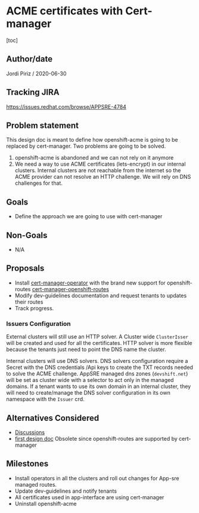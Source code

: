 # ACME certificates with Cert-manager

[toc]

## Author/date

Jordi Piriz / 2020-06-30

## Tracking JIRA

https://issues.redhat.com/browse/APPSRE-4784

## Problem statement

This design doc is meant to define how openshift-acme is going to be replaced by cert-manager.
Two problems are going to be solved.

1. openshift-acme is abandoned and we can not rely on it anymore
2. We need a way to use ACME certificates (lets-encrypt) in our internal clusters. Internal clusters
   are  not reachable from the internet so the ACME provider can not resolve an HTTP challenge. We will
   rely on DNS challenges for that.

## Goals

- Define the approach we are going to use with cert-manager

## Non-Goals

- N/A

## Proposals

- Install [cert-manager-operator](https://github.com/openshift/cert-manager-operator) with the brand new support
  for openshift-routes [cert-manager-openshift-routes](https://github.com/cert-manager/openshift-routes)
- Modify dev-guidelines documentation and request tenants to updates their routes
- Track progress.

### Issuers Configuration

External clusters will still use an HTTP solver. A Cluster wide `ClusterIsser` will be created and used for all the certificates. HTTP solver
is more flexible because the tenants just need to point the DNS name the cluster.

Internal clusters will use DNS solvers. DNS solvers configuration require a Secret with the DNS credentials /Api keys to create the TXT records needed
to  solve the ACME challenge. AppSRE managed dns zones (`devshift.net`) will be set as cluster wide with a selector to act only in the managed domains.
If a tenant wants to use its own domain in an internal cluster, they will need to create/manage the DNS solver configuration in its own namespace with the
`Issuer` crd.

## Alternatives Considered

- [Discussions](https://docs.google.com/document/d/1Io_f26Ph9Yomqmx4K1AJkwoB-TLsw9gECWxOJRa3D7o/edit#heading=h.4c9twulgg922)
- [first design doc](https://gitlab.cee.redhat.com/service/app-interface/-/blob/master/docs/app-sre/design-docs/cert-manager-certificates.md)
  Obsolete since openshift-routes are supported by cert-manager

## Milestones

- Install operators in all the clusters and roll out changes for App-sre managed routes.
- Update dev-guidelines and notify tenants
- All certificates used in app-interface are using cert-manager
- Uninstall openshift-acme
